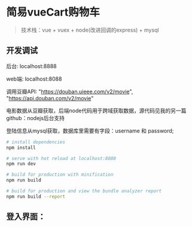 # 简易vueCart购物车

> 技术栈：vue + vuex + node(改进回调的express) + mysql

## 开发调试

后台: localhost:8888

web端: localhost:8088

调用豆瓣API: 	"https://douban.uieee.com/v2/movie", "https://api.douban.com/v2/movie"

电影数据从豆瓣获取，后端node代码用于跨域获取数据，源代码见我的另一篇github：nodejs后台支持

登陆信息从mysql获取，数据库里需要有字段：username 和 password;

``` bash
# install dependencies
npm install

# serve with hot reload at localhost:8080
npm run dev

# build for production with minification
npm run build

# build for production and view the bundle analyzer report
npm run build --report
```

## 登入界面：
